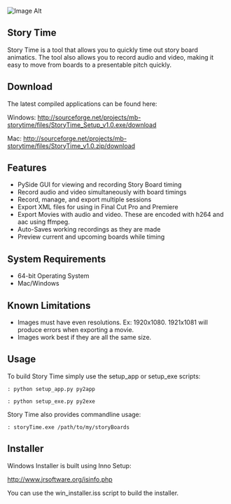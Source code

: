 ![Image Alt](https://github.com/moonbot/storyTime/raw/master/storyTime/images/storyTime.png)

## Story Time

Story Time is a tool that allows you to quickly time out story board animatics.
The tool also allows you to record audio and video, making it easy to move from boards to
a presentable pitch quickly.


## Download

The latest compiled applications can be found here:

Windows:
http://sourceforge.net/projects/mb-storytime/files/StoryTime_Setup_v1.0.exe/download

Mac:
http://sourceforge.net/projects/mb-storytime/files/StoryTime_v1.0.zip/download


## Features

- PySide GUI for viewing and recording Story Board timing
- Record audio and video simultaneously with board timings
- Record, manage, and export multiple sessions
- Export XML files for using in Final Cut Pro and Premiere
- Export Movies with audio and video. These are encoded with h264 and aac using ffmpeg.
- Auto-Saves working recordings as they are made
- Preview current and upcoming boards while timing

## System Requirements
- 64-bit Operating System
- Mac/Windows

## Known Limitations
- Images must have even resolutions. Ex: 1920x1080. 1921x1081 will produce errors when exporting a movie.
- Images work best if they are all the same size.

## Usage

To build Story Time simply use the setup_app or setup_exe scripts:

```
: python setup_app.py py2app
```

```
: python setup_exe.py py2exe
```

Story Time also provides commandline usage:

```
: storyTime.exe /path/to/my/storyBoards
```

## Installer
Windows Installer is built using Inno Setup:

http://www.jrsoftware.org/isinfo.php

You can use the win_installer.iss script to build the installer.
